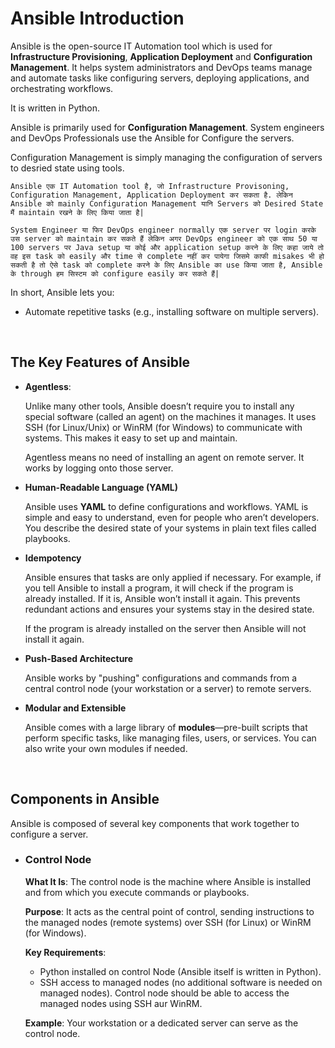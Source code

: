 # Ansible Introduction

Ansible is the open-source IT Automation tool which is used for **Infrastructure Provisioning**, **Application Deployment** and **Configuration Management**. It helps system administrators and DevOps teams manage and automate tasks like configuring servers, deploying applications, and orchestrating workflows.

It is written in Python.

Ansible is primarily used for **Configuration Management**. System engineers and DevOps Professionals use the Ansible for Configure the servers.

Configuration Management is simply managing the configuration of servers to desried state using tools.

```Ansible एक IT Automation tool है, जो Infrastructure Provisoning, Configuration Management, Application Deployment कर सकता है. लेकिन Ansible को mainly Configuration Management यानि Servers को Desired State मैं maintain रखने के लिए किया जाता है|```

```System Engineer या फिर DevOps engineer normally एक server पर login करके उस server को maintain कर सकते हैं लेकिन अगर DevOps engineer को एक साथ 50 या 100 servers पर Java setup या कोई और application setup करने के लिए कहा जाये तो वह इस task को easily और time से complete नहीं कर पायेगा जिसमे काफी misakes भी हो सकती है तो ऐसे task को complete करने के लिए Ansible का use किया जाता है, Ansible के through हम सिस्टम को configure easily कर सकते हैं|```

In short, Ansible lets you:
- Automate repetitive tasks (e.g., installing software on multiple servers).

<br>

## The Key Features of Ansible

- **Agentless**:

  Unlike many other tools, Ansible doesn’t require you to install any special software (called an agent) on the machines it manages. It uses SSH (for Linux/Unix) or WinRM (for Windows) to communicate with systems. This makes it easy to set up and maintain.

  Agentless means no need of installing an agent on remote server. It works by logging onto those server.

- **Human-Readable Language (YAML)**

  Ansible uses **YAML** to define configurations and workflows. YAML is simple and easy to understand, even for people who aren’t developers. You describe the desired state of your systems in plain text files called playbooks.

- **Idempotency**

  Ansible ensures that tasks are only applied if necessary. For example, if you tell Ansible to install a program, it will check if the program is already installed. If it is, Ansible won’t install it again. This prevents redundant actions and ensures your systems stay in the desired state.

  If the program is already installed on the server then Ansible will not install it again.

- **Push-Based Architecture**

  Ansible works by "pushing" configurations and commands from a central control node (your workstation or a server) to remote servers.

- **Modular and Extensible**

  Ansible comes with a large library of **modules**—pre-built scripts that perform specific tasks, like managing files, users, or services. You can also write your own modules if needed.

<br>

## Components in Ansible

Ansible is composed of several key components that work together to configure a server.

- ### Control Node

  **What It Is**: The control node is the machine where Ansible is installed and from which you execute commands or playbooks.

  **Purpose**: It acts as the central point of control, sending instructions to the managed nodes (remote systems) over SSH (for Linux) or WinRM (for Windows).

  **Key Requirements**:
  - Python installed on control Node (Ansible itself is written in Python).
  - SSH access to managed nodes (no additional software is needed on managed nodes). Control node should be able to access the managed nodes using SSH aur WinRM.

  **Example**: Your workstation or a dedicated server can serve as the control node.
